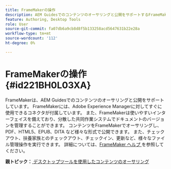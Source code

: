 ```yaml
---
title: FrameMakerの操作
description: AEM Guidesでのコンテンツのオーサリングと公開をサポートするFrameMakerについて説明します。
feature: Authoring, Desktop Tools
role: User
source-git-commit: fa07db6a9cb8d8f5b133258acd5647631b22e28a
workflow-type: tm+mt
source-wordcount: '112'
ht-degree: 0%

---
```


# FrameMakerの操作 {#id221BH0L03XA}

FrameMakerは、AEM Guidesでのコンテンツのオーサリングと公開をサポートしています。 FrameMakerには、Adobe Experience Managerに対してすぐに使用できるコネクタが付属しています。 また、FrameMakerは使いやすいインターフェイスを備えており、分散した共同作業システムでドキュメントのバージョンを管理することができます。 コンテンツをFrameMakerでオーサリングし、PDF、HTML5、EPUB、DITA など様々な形式で公開できます。 また、チェックアウト、扶養家族とのチェックアウト、チェックイン、更新など、様々なファイル管理操作を実行できます。 詳細については、[FrameMaker ヘルプ ](https://help.adobe.com/en_US/framemaker/using/index.html) を参照してください。

**親トピック：**[ デスクトップツールを使用したコンテンツのオーサリング ](author-desktop-tools.md)
